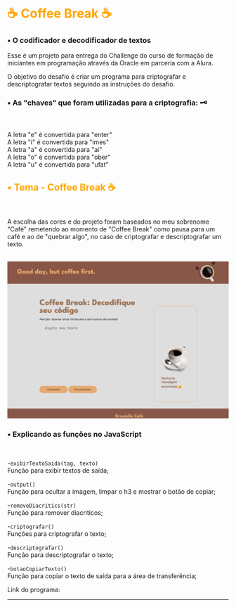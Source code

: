 <h1 style="color:orange">☕ Coffee Break ☕</h1>

<h3>▪️ O codificador e decodificador de textos</h3>

Esse é um projeto para entrega do Challenge do curso de formação de iniciantes em programação através da Oracle em parceria com a Alura. 

O objetivo do desafio é criar um programa para criptografar e descriptografar textos seguindo as instruções do desafio.

<h3>▪️ As "chaves" que foram utilizadas para a criptografia: 🗝️</h3> <br>

A letra "e" é convertida para "enter"<br>
A letra "i" é convertida para "imes"<br>
A letra "a" é convertida para "ai"<br>
A letra "o" é convertida para "ober"<br>
A letra "u" é convertida para "ufat"<br>

<h2 style="color:orange">▪️ Tema - Coffee Break ☕ </h2> <br>

A escolha das cores e do projeto foram baseados no meu sobrenome "Café" remetendo ao momento de "Coffee Break" como pausa para um café e ao de "quebrar algo", no caso de criptografar e descriptografar um texto. 
<br><br>

<img src="assets/projeto-finalizado.png"><br> 


<h3>▪️ Explicando as funções no JavaScript</h3>
<br>

-```exibirTextoSaida(tag, texto)```<br> 
Função para exibir textos de saída;<br>

-```output()```<br>
Função para ocultar a imagem, limpar o h3 e mostrar o botão de copiar;<br>

-```removeDiacritics(str)```<br>
Função para remover diacríticos;<br>

-```criptografar()```<br>
Funções para criptografar o texto;<br>

-```descriptografar()```<br>
Função para descriptografar o texto;<br>

-```botaoCopiarTexto()```<br>
Função para copiar o texto de saída para a área de transferência;<br>


Link do programa: 

<hr>
